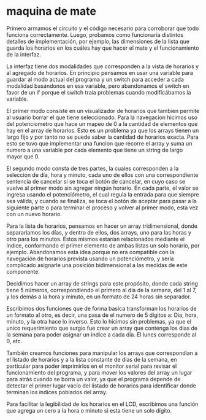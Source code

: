 # maquina de mate
Primero armamos el circuito y el código necesario para corroborar que todo funciona correctamente. Luego, probamos como funcionaría distintos detalles de implementación, por ejemplo, las dimensiones de la lista que guarda los horarios en los cuáles hay que hacer el mate y el funcionamiento de la interfaz.

La interfaz tiene dos modalidades que corresponden a la vista de horarios y al agregado de horarios. En principio pensamos en usar una variable para guardar al modo actual del programa y un switch para acceder a cada modalidad basándonos en esa variable, pero abandonamos el switch en favor de un if porque el switch traía problemas cuando modificábamos la variable.

El primer modo consiste en un visualizador de horarios que tambien permite al usuario borrar el que tiene seleccionado. Para la navegacion hicimos uso del potenciometro que hace un mapeo de 0 a la cantidad de elementos que hay en el array de horarios. Esto es un problema ya que los arrays tienen un largo fijo y por tanto no se puede saber la cantidad de horarios exacta. Para esto se tuvo que implementar una funcion que recorre el array y suma un numero a una variable por cada elemento que tiene un string de largo mayor que 0.

El segundo modo consta de tres partes, la cuales corresponden a la selección de día, hora y minuto, cada uno de ellos con una correspondiente sentencia de cancelar si se toca el botón de cancelar, en cuyo caso se vuelve al primer modo sin agregar ningún horario. En cada parte, el valor se ingresa usando el potenciómetro, el cual regula la entrada para que siempre sea válida, y cuando se finaliza, se toca el botón de aceptar para pasar a la siguiente parte o para terminar el proceso y volver al primer modo, esta vez con un nuevo horario.

Para la lista de horarios, pensamos en hacer un array tridimensional, donde separaríamos los días, y dentro de ellos, dos arrays, uno para las horas y otro para los minutos. Estos mismos estarían relacionados mediante el índice, conformando el primer elemento de ambas listas un solo horario, por ejemplo. Abandonamos esta idea porque no era compatible con la navegación de horarios prevista usando un potenciómetro, y sería complicado asignarle una posición bidimensional a las medidas de este componente. 

Decidimos hacer un array de strings para este propósito, donde cada string tiene 5 números, correspondiendo el primero al día de la semana, del 1 al 7, y los demás a la hora y minuto, en un formato de 24 horas sin separador.

Escribimos dos funciones que de forma basica transforman los horarios de un formato al otro, es decir, una pasa de el numero de 5 digitos a: Dia, hora, minuto, y la otra hace lo inverso. Esto lo hicimos sin problemas, ya que el unico requerimiento que surgio fue crear un array que contenga los dias de la semana para poder asignar un indice a cada dia. El lunes corresponde al 0, etc.

También creamos funciones para manipular los arrays que correspondían a el listado de horarios y a la lista constante de días de la semana, en particular para poder imprimirlos en el monitor serial para revisar el funcionamiento del programa, y para mover los valores del array un lugar para atrás cuando se borra un valor, ya que el programa depende de detectar el primer lugar vacío del listado de horarios para identificar donde terminan los índices poblados del array. 

Para facilitar la legibilidad de los horarios en el LCD, escribimos una función que agrega un cero a la hora o minuto si esta tiene un solo dígito.